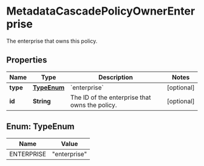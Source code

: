 

# MetadataCascadePolicyOwnerEnterprise

The enterprise that owns this policy.

## Properties

| Name | Type | Description | Notes |
|------------ | ------------- | ------------- | -------------|
|**type** | [**TypeEnum**](#TypeEnum) | &#x60;enterprise&#x60; |  [optional] |
|**id** | **String** | The ID of the enterprise that owns the policy. |  [optional] |



## Enum: TypeEnum

| Name | Value |
|---- | -----|
| ENTERPRISE | &quot;enterprise&quot; |



